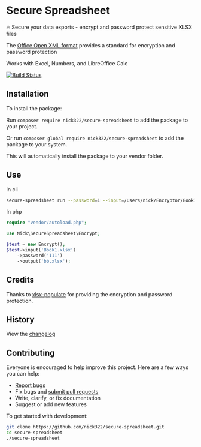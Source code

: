 # Secure Spreadsheet

🔥 Secure your data exports - encrypt and password protect sensitive XLSX files

The [Office Open XML format](https://en.wikipedia.org/wiki/Office_Open_XML) provides a standard for encryption and password protection

Works with Excel, Numbers, and LibreOffice Calc

[![Build Status](https://github.com/nick322/secure-spreadsheet/workflows/build/badge.svg?branch=master)](https://github.com/nick322/secure-spreadsheet/actions)

## Installation

To install the package:

Run ``composer require nick322/secure-spreadsheet`` to add the package to your project.

Or run ``composer global require nick322/secure-spreadsheet`` to add the package to your system.

This will automatically install the package to your vendor folder.

## Use

In cli

```bash
secure-spreadsheet run --password=1 --input=/Users/nick/Encryptor/Book1.xlsx --output=/Users/nick/Encryptor/bb.xlsx

```

In php

```php
require "vendor/autoload.php";

use Nick\SecureSpreadsheet\Encrypt;

$test = new Encrypt();
$test->input('Book1.xlsx')
    ->password('111')
    ->output('bb.xlsx');
```

## Credits

Thanks to [xlsx-populate](https://github.com/dtjohnson/xlsx-populate) for providing the encryption and password protection.

## History

View the [changelog](https://github.com/nick322/secure-spreadsheet/blob/master/CHANGELOG.md)

## Contributing

Everyone is encouraged to help improve this project. Here are a few ways you can help:

- [Report bugs](https://github.com/nick322/secure-spreadsheet/issues)
- Fix bugs and [submit pull requests](https://github.com/nick322/secure-spreadsheet/pulls)
- Write, clarify, or fix documentation
- Suggest or add new features

To get started with development:

```sh
git clone https://github.com/nick322/secure-spreadsheet.git
cd secure-spreadsheet
./secure-spreadsheet
```
